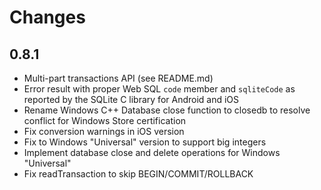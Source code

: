 # Changes

## 0.8.1

- Multi-part transactions API (see README.md)
- Error result with proper Web SQL `code` member and `sqliteCode` as reported by the SQLite C library for Android and iOS
- Rename Windows C++ Database close function to closedb to resolve conflict for Windows Store certification
- Fix conversion warnings in iOS version
- Fix to Windows "Universal" version to support big integers
- Implement database close and delete operations for Windows "Universal"
- Fix readTransaction to skip BEGIN/COMMIT/ROLLBACK
